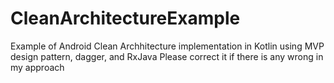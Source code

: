 # CleanArchitectureExample
Example of Android Clean Archhitecture implementation in Kotlin using MVP design pattern, dagger, and RxJava
Please correct it if there is any wrong in my approach
